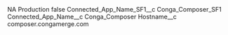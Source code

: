 <?xml version="1.0" encoding="UTF-8"?>
<CustomMetadata xmlns="http://soap.sforce.com/2006/04/metadata" xmlns:xsi="http://www.w3.org/2001/XMLSchema-instance" xmlns:xsd="http://www.w3.org/2001/XMLSchema">
    <label>NA Production</label>
    <protected>false</protected>
    <values>
        <field>Connected_App_Name_SF1__c</field>
        <value xsi:type="xsd:string">Conga_Composer_SF1</value>
    </values>
    <values>
        <field>Connected_App_Name__c</field>
        <value xsi:type="xsd:string">Conga_Composer</value>
    </values>
    <values>
        <field>Hostname__c</field>
        <value xsi:type="xsd:string">composer.congamerge.com</value>
    </values>
</CustomMetadata>
